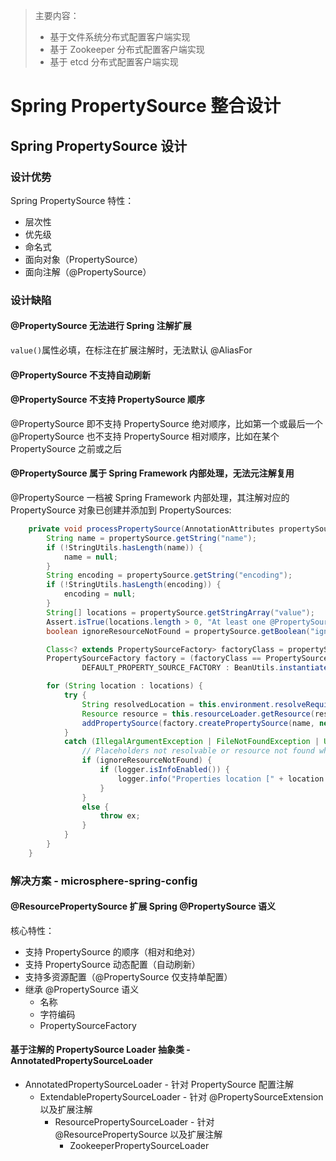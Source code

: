 > 主要内容：
> - 基于文件系统分布式配置客户端实现
> - 基于 Zookeeper 分布式配置客户端实现
> - 基于 etcd 分布式配置客户端实现 


<a name="JTRyN"></a>
# Spring PropertySource 整合设计
<a name="izQhj"></a>
## Spring PropertySource 设计
<a name="QJ7bt"></a>
### 设计优势
Spring PropertySource 特性：

- 层次性
- 优先级
- 命名式
- 面向对象（PropertySource）
- 面向注解（@PropertySource）
<a name="fkDGa"></a>
### 设计缺陷
<a name="jns1s"></a>
#### @PropertySource 无法进行 Spring 注解扩展
`value()`属性必填，在标注在扩展注解时，无法默认 @AliasFor

<a name="RHaOL"></a>
#### @PropertySource 不支持自动刷新

<a name="U16lZ"></a>
#### @PropertySource 不支持 PropertySource 顺序
@PropertySource 即不支持 PropertySource 绝对顺序，比如第一个或最后一个<br />@PropertySource 也不支持 PropertySource 相对顺序，比如在某个 PropertySource 之前或之后

<a name="UJIWD"></a>
#### @PropertySource 属于 Spring Framework 内部处理，无法元注解复用
@PropertySource 一档被 Spring Framework 内部处理，其注解对应的 PropertySource 对象已创建并添加到 PropertySources:
```java
	private void processPropertySource(AnnotationAttributes propertySource) throws IOException {
		String name = propertySource.getString("name");
		if (!StringUtils.hasLength(name)) {
			name = null;
		}
		String encoding = propertySource.getString("encoding");
		if (!StringUtils.hasLength(encoding)) {
			encoding = null;
		}
		String[] locations = propertySource.getStringArray("value");
		Assert.isTrue(locations.length > 0, "At least one @PropertySource(value) location is required");
		boolean ignoreResourceNotFound = propertySource.getBoolean("ignoreResourceNotFound");

		Class<? extends PropertySourceFactory> factoryClass = propertySource.getClass("factory");
		PropertySourceFactory factory = (factoryClass == PropertySourceFactory.class ?
				DEFAULT_PROPERTY_SOURCE_FACTORY : BeanUtils.instantiateClass(factoryClass));

		for (String location : locations) {
			try {
				String resolvedLocation = this.environment.resolveRequiredPlaceholders(location);
				Resource resource = this.resourceLoader.getResource(resolvedLocation);
				addPropertySource(factory.createPropertySource(name, new EncodedResource(resource, encoding)));
			}
			catch (IllegalArgumentException | FileNotFoundException | UnknownHostException | SocketException ex) {
				// Placeholders not resolvable or resource not found when trying to open it
				if (ignoreResourceNotFound) {
					if (logger.isInfoEnabled()) {
						logger.info("Properties location [" + location + "] not resolvable: " + ex.getMessage());
					}
				}
				else {
					throw ex;
				}
			}
		}
	}
```
<a name="TumoD"></a>
### 解决方案 - microsphere-spring-config
<a name="HY7EN"></a>
#### @ResourcePropertySource 扩展 Spring @PropertySource 语义
核心特性：

- 支持 PropertySource 的顺序（相对和绝对）
- 支持 PropertySource 动态配置（自动刷新）
- 支持多资源配置（@PropertySource 仅支持单配置）
- 继承 @PropertySource 语义
   - 名称
   - 字符编码
   - PropertySourceFactory


<a name="XZD6Z"></a>
#### 基于注解的 PropertySource Loader 抽象类 -  AnnotatedPropertySourceLoader

- AnnotatedPropertySourceLoader - 针对 PropertySource 配置注解
   - ExtendablePropertySourceLoader - 针对 @PropertySourceExtension 以及扩展注解
      - ResourcePropertySourceLoader - 针对 @ResourcePropertySource 以及扩展注解
         - ZookeeperPropertySourceLoader

